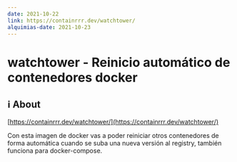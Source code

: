 ```yaml
---
date: 2021-10-22
link: https://containrrr.dev/watchtower/
alquimias-date: 2021-10-23
---
```


# watchtower - Reinicio automático de contenedores docker

## ℹ️ About

[https://containrrr.dev/watchtower/](https://containrrr.dev/watchtower/)

Con esta imagen de docker vas a poder reiniciar otros contenedores de forma automática cuando se suba una nueva versión al registry, también funciona para docker-compose.


